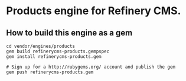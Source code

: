 # Products engine for Refinery CMS.

## How to build this engine as a gem

    cd vendor/engines/products
    gem build refinerycms-products.gempspec
    gem install refinerycms-products.gem
    
    # Sign up for a http://rubygems.org/ account and publish the gem
    gem push refinerycms-products.gem